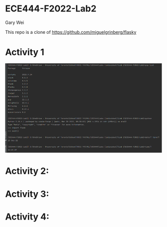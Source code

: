 # ECE444-F2022-Lab2
Gary Wei

This repo is a clone of https://github.com/miguelgrinberg/flasky 

# Activity 1
![img.png](img.png)

# Activity 2:

# Activity 3:

# Activity 4:
